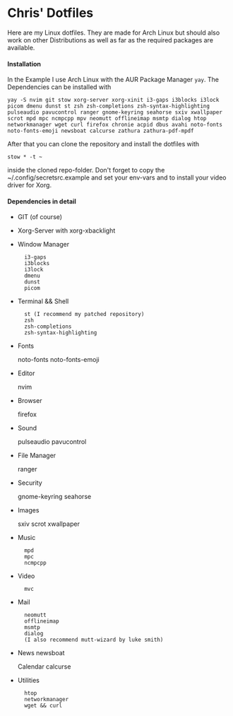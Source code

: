 # Chris' Dotfiles

Here are my Linux dotfiles. They are made for Arch Linux but should also work on other Distributions as well as far as the required packages are available.

#### Installation

In the Example I use Arch Linux with the AUR Package Manager `yay`. The Dependencies can be installed with

`
    yay -S nvim git stow xorg-server xorg-xinit i3-gaps i3blocks i3lock picom dmenu dunst st zsh zsh-completions zsh-syntax-highlighting pulseaudio pavucontrol ranger gnome-keyring seahorse sxiv xwallpaper scrot mpd mpc ncmpcpp mpv neomutt offlineimap msmtp dialog htop networkmanager wget curl firefox chronie acpid dbus avahi noto-fonts noto-fonts-emoji newsboat calcurse zathura zathura-pdf-mpdf
`

After that you can clone the repository and install the dotfiles with

`
stow * -t ~
`

inside the cloned repo-folder. Don't forget to copy the ~/.config/secretsrc.example and set your env-vars and to install your video driver for Xorg.

#### Dependencies in detail

- GIT (of course)

- Xorg-Server with xorg-xbacklight

- Window Manager

        i3-gaps
        i3blocks 
        i3lock
        dmenu
        dunst
        picom

- Terminal && Shell

        st (I recommend my patched repository)
        zsh
        zsh-completions
        zsh-syntax-highlighting

- Fonts

	noto-fonts
	noto-fonts-emoji

- Editor

	nvim

- Browser

	firefox

- Sound

    pulseaudio
    pavucontrol

- File Manager

    ranger

- Security

    gnome-keyring
    seahorse

- Images

    sxiv
    scrot
    xwallpaper

- Music
        
        mpd
        mpc
        ncmpcpp

- Video

        mvc

- Mail

        neomutt
        offlineimap
        msmtp
        dialog
        (I also recommend mutt-wizard by luke smith)

- News
	newsboat

  Calendar
    calcurse

- Utilities

        htop
        networkmanager
        wget && curl
